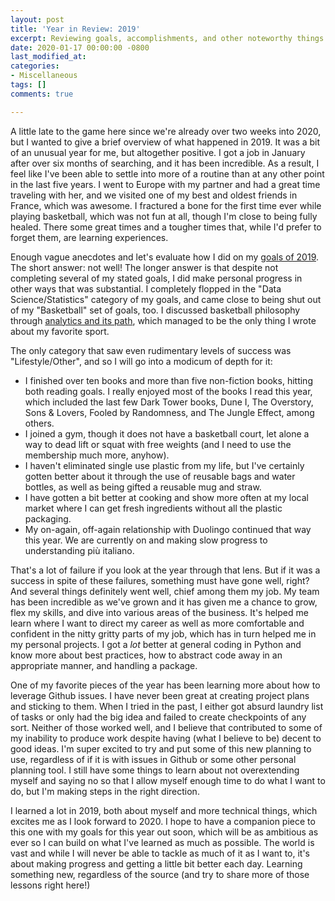 ```yaml
---
layout: post
title: 'Year in Review: 2019'
excerpt: Reviewing goals, accomplishments, and other noteworthy things from 2019
date: 2020-01-17 00:00:00 -0800
last_modified_at: 
categories:
- Miscellaneous
tags: []
comments: true

---
```

A little late to the game here since we're already over two weeks into 2020, but I wanted to give a brief overview of what happened in 2019. It was a bit of an unusual year for me, but altogether positive. I got a job in January after over six months of searching, and it has been incredible. As a result, I feel like I've been able to settle into more of a routine than at any other point in the last five years. I went to Europe with my partner and had a great time traveling with her, and we visited one of my best and oldest friends in France, which was awesome. I fractured a bone for the first time ever while playing basketball, which was not fun at all, though I'm close to being fully healed. There some great times and a tougher times that, while I'd prefer to forget them, are learning experiences. 

Enough vague anecdotes and let's evaluate how I did on my [goals of 2019](). The short answer: not well! The longer answer is that despite not completing several of my stated goals, I did make personal progress in other ways that was substantial. I completely flopped in the "Data Science/Statistics" category of my goals, and came close to being shut out of my "Basketball" set of goals, too. I discussed basketball philosophy through [analytics and its path](), which managed to be the only thing I wrote about my favorite sport.

The only category that saw even rudimentary levels of success was "Lifestyle/Other", and so I will go into a modicum of depth for it:

* I finished over ten books and more than five non-fiction books, hitting both reading goals. I really enjoyed most of the books I read this year, which included the last few Dark Tower books, Dune I, The Overstory, Sons & Lovers, Fooled by Randomness, and The Jungle Effect, among others.
* I joined a gym, though it does not have a basketball court, let alone a way to  dead lift or squat with free weights (and I need to use the membership much more, anyhow).
* I haven't eliminated single use plastic from my life, but I've certainly gotten better about it through the use of reusable bags and water bottles, as well as being gifted a reusable mug and straw.
* I have gotten a bit better at cooking and show more often at my local market where I can get fresh ingredients without all the plastic packaging.
* My on-again, off-again relationship with Duolingo continued that way this year. We are currently on and making slow progress to understanding più italiano.

That's a lot of failure if you look at the year through that lens. But if it was a success in spite of these failures, something must have gone well, right? And several things definitely went well, chief among them my job. My team has been incredible as we've grown and it has given me a chance to grow, flex my skills, and dive into various areas of the business. It's helped me learn where I want to direct my career as well as more comfortable and confident in the nitty gritty parts of my job, which has in turn helped me in my personal projects. I got a _lot_ better at general coding in Python and know more about best practices, how to abstract code away in an appropriate manner, and handling a package.

One of my favorite pieces of the year has been learning more about how to leverage Github issues. I have never been great at creating project plans and sticking to them. When I tried in the past, I either got absurd laundry list of tasks or only had the big idea and failed to create checkpoints of any sort. Neither of those worked well, and I believe that contributed to some of my inability to produce work despite having (what I believe to be) decent to good ideas. I'm super excited to try and put some of this new planning to use, regardless of if it is with issues in Github or some other personal planning tool. I still have some things to learn about not overextending myself and saying no so that I allow myself enough time to do what I want to do, but I'm making steps in the right direction.

I learned a lot in 2019, both about myself and more technical things, which excites me as I look forward to 2020. I hope to have a companion piece to this one with my goals for this year out soon, which will be as ambitious as ever so I can build on what I've learned as much as possible. The world is vast and while I will never be able to tackle as much of it as I want to, it's about making progress and getting a little bit better each day. Learning something new, regardless of the source (and try to share more of those lessons right here!) 
